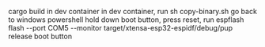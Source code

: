 cargo build in dev container
in dev container, run sh copy-binary.sh
go back to windows powershell
hold down boot button, press reset, 
run espflash flash --port COM5 --monitor target/xtensa-esp32-espidf/debug/pup
release boot button
